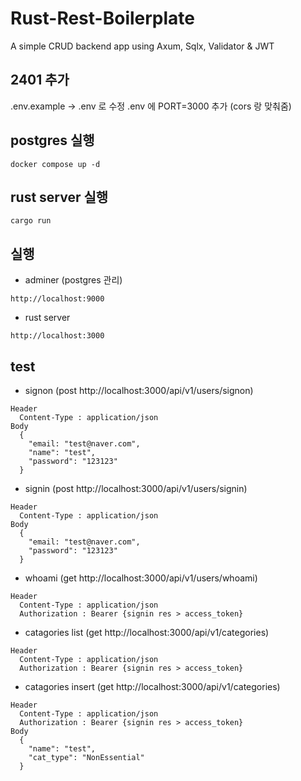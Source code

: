 # Rust-Rest-Boilerplate
A simple CRUD backend app using Axum, Sqlx, Validator & JWT


## 2401 추가
.env.example -> .env 로 수정
.env 에 PORT=3000 추가 (cors 랑 맞춰줌)

## postgres 실행
```
docker compose up -d
```

## rust server 실행
```
cargo run
```

## 실행
- adminer (postgres 관리)
```
http://localhost:9000
```

- rust server
```
http://localhost:3000
```

## test
- signon (post http://localhost:3000/api/v1/users/signon)
```
Header
  Content-Type : application/json
Body
  {
    "email: "test@naver.com",
    "name": "test",
    "password": "123123"
  }
```

- signin (post http://localhost:3000/api/v1/users/signin)
```
Header
  Content-Type : application/json
Body
  {
    "email: "test@naver.com",
    "password": "123123"
  }
```

- whoami (get http://localhost:3000/api/v1/users/whoami)
```
Header
  Content-Type : application/json
  Authorization : Bearer {signin res > access_token}
```

- catagories list (get http://localhost:3000/api/v1/categories)
```
Header
  Content-Type : application/json
  Authorization : Bearer {signin res > access_token}
```

- catagories insert (get http://localhost:3000/api/v1/categories)
```
Header
  Content-Type : application/json
  Authorization : Bearer {signin res > access_token}
Body
  {
    "name": "test",
    "cat_type": "NonEssential"
  }
```